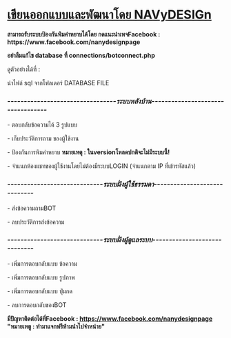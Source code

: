 <h1><u><b>เขียนออกแบบและพัฒนาโดย NAVyDESIGn</b></u></h1>
<b>สามารถรับระบบป้องกันพิมคำหยาบได้โดย กดแนะนำเพจFacebook : https://www.facebook.com/nanydesignpage</b></p>
</p>
<b>อย่าลืมแก้ไข database ที่ connections/botconnect.php</b></p>
</p>
ดูตัวอย่างได้ที่ : 
</p>
นำไฟล์ sql จากโฟลเดอร์ DATABASE FILE

<h3><i><b>---------------------------------ระบบหลังบ้าน----------------------------------</b></i></h3>
- ตอบกลับข้อความได้ 3 รูปแบบ</p>
- เก็บประวัติการถาม ของผู้ใช้งาน</p>
- ป้องกันการพิมคำหยาบ <b>หมายเหตุ : ในversionโหลดปกติจะไม่มีระบบนี้!</b></p>
- จำแนกห้องแชทของผู้ใช้งานโดยไม่ต้องมีระบบLOGIN (จำแนกตาม IP ที่เข้ารหัสแล้ว)</p>

<h3><i><b>-----------------------------ระบบฝั่งผู้ใช้ธรรมดา-----------------------------</b></i></h3>
- ส่งข้อความถามBOT</p>
- ลบประวัติการส่งข้อความ</p>

<h3><i><b>-----------------------------ระบบฝั่งผู้ดูแลระบบ-----------------------------</b></i></h3>
- เพิ่มการตอบกลับแบบ ข้อความ</p>
- เพิ่มการตอบกลับแบบ รูปภาพ</p>
- เพิ่มการตอบกลับแบบ ปุ่มกด</p>
- ลบการตอบกลับของBOT</p>

<b>มีปัญหาติดต่อได้ที่Facebook : https://www.facebook.com/nanydesignpage </b>
<b>"หมายเหตู : ทำมาแจกฟรีห้ามนำไปจำหน่าย"<b>
